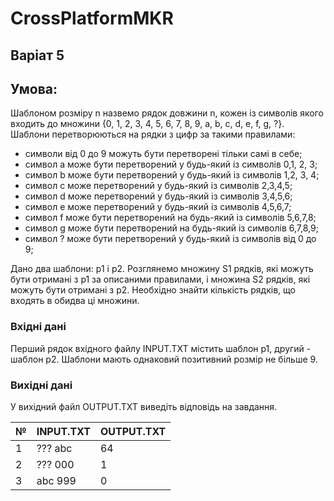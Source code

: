 # CrossPlatformMKR

## Варіат 5

## Умова:

Шаблоном розміру n назвемо рядок довжини n, кожен із символів якого входить до множини {0, 1, 2, 3, 4, 5, 6, 7, 8, 9, a, b, c, d, e, f, g, ?}. Шаблони перетворюються на рядки з цифр за такими правилами:
* символи від 0 до 9 можуть бути перетворені тільки самі в себе;
* символ a може бути перетворений у будь-який із символів 0,1, 2, 3;
* символ b може бути перетворений у будь-який із символів 1,2, 3, 4;
* символ c може перетворений у будь-який із символів 2,3,4,5;
* символ d може перетворений у будь-який із символів 3,4,5,6;
* символ e може перетворений у будь-який із символів 4,5,6,7;
* символ f може бути перетворений на будь-який із символів 5,6,7,8;
* символ g може бути перетворений на будь-який із символів 6,7,8,9;
* символ ? може бути перетворений у будь-який із символів від 0 до 9;

Дано два шаблони: p1 і p2. Розглянемо множину S1 рядків, які можуть бути отримані з p1 за описаними правилами, і множина S2 рядків, які можуть бути отримані з p2. Необхідно знайти кількість рядків, що входять в обидва ці множини.
### Вхідні дані
Перший рядок вхідного файлу INPUT.TXT містить шаблон p1, другий - шаблон p2. Шаблони мають однаковий позитивний розмір не більше 9.
### Вихідні дані
У вихідний файл OUTPUT.TXT виведіть відповідь на завдання.

| № | INPUT.TXT | OUTPUT.TXT |
|---|-----------|------------|
| 1 | ??? abc   | 64         |
| 2 | ??? 000   | 1          |
| 3 | abc 999   | 0          |
